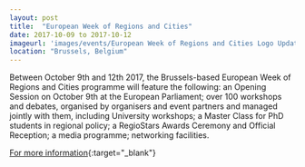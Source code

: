 ```yaml
---
layout: post
title:  "European Week of Regions and Cities"
date: 2017-10-09 to 2017-10-12
imageurl: 'images/events/European Week of Regions and Cities Logo Update.png'
location: "Brussels, Belgium"
---
```

Between October 9th and 12th 2017, the Brussels-based European Week of Regions and Cities programme will feature the following: an Opening Session on October 9th at the European Parliament; over 100 workshops and debates, organised by organisers and event partners and managed jointly with them, including University workshops; a Master Class for PhD students in regional policy; a RegioStars Awards Ceremony and Official Reception; a media programme; networking facilities.

[For more information](http://ec.europa.eu/regional_policy/regions-and-cities/2017/index.cfm){:target="_blank"} 
